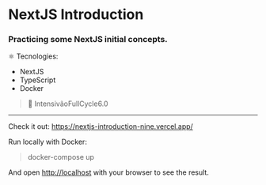 # NextJS Introduction

### Practicing some NextJS initial concepts.

⚛️ Tecnologies:

- NextJS
- TypeScript
- Docker

> :rocket: IntensivãoFullCycle6.0

--- 

Check it out: https://nextjs-introduction-nine.vercel.app/

Run locally with Docker:

> docker-compose up

And open [http://localhost](http://localhost) with your browser to see the result.